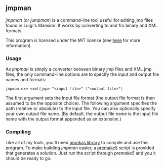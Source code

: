 ## jmpman

_jmpman_ (or _jumpman_) is a command-line tool useful for editing jmp files found in Luigi's Mansion.
It works by converting to and fro binary and XML formats.

This program is licensed under the MIT license (see [here](LICENSE) for more information).

### Usage

As _jmpman_ is simply a converter between binary jmp files and XML jmp files, the only command-line options are to specify the input and output file names and formats:

```
jmpman.exe <xml|jmp> "<input file>" ["<output file>"]
```

The first argument sets the input file format (the output file format is then assumed to be the opposite choice).
The following argument specifies the path (relative or absolute) to the input file.
You can also optionally specify your own  output file name.
(By default, the output file name is the input file name with the output format appended as an extension.)

### Compiling

Like all of my tools, you'll need [arookas library](https://github.com/arookas/arookas) to compile and use this program.
To make building _jmpman_ easier, a [premake5](https://premake.github.io/) script is provided that generates a solution.
Just run the script through _premake5_ and you it should be ready to go.
